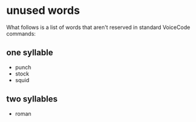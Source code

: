 # unused words

What follows is a list of words that aren't reserved in standard VoiceCode commands:

## one syllable

- punch
- stock
- squid

## two syllables

- roman
